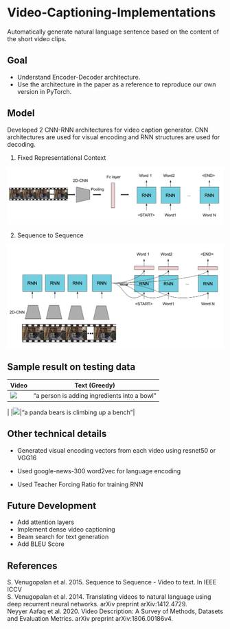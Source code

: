 # Video-Captioning-Implementations
Automatically generate natural language sentence based on the content of the short video clips.

## Goal
- Understand Encoder-Decoder architecture.
- Use the architecture in the paper as a reference to reproduce our own version in PyTorch.

## Model
Developed 2 CNN-RNN architectures for video caption generator.
CNN architectures are used for visual encoding and RNN structures are used for decoding.
1. Fixed Representational Context

![](sample/model1.png?raw=true)

2. Sequence to Sequence

![](sample/model2.png?raw=true)

## Sample result on testing data

| Video | Text (Greedy)|
|-------|----------|
|![](sample/F2Ny7rq9RKs_139_148.avi.gif?raw=true)|“a person is adding ingredients into a bowl”
|
|![](sample/r2oI9Y-3wAo_21_28.avi.gif?raw=true)|“a panda bears is climbing up a bench”|

## Other technical details

- Generated visual encoding vectors from each video using resnet50 or VGG16

- Used google-news-300 word2vec for language encoding

- Used Teacher Forcing Ratio for training RNN



## Future Development
- Add attention layers                          
- Implement dense video captioning
- Beam search for text generation
- Add BLEU Score

## References
S. Venugopalan et al. 2015. Sequence to Sequence - Video to text. In IEEE ICCV<br>
S. Venugopalan et al. 2014. Translating videos to natural language using deep recurrent neural networks. arXiv preprint arXiv:1412.4729.<br>
Neyyer Aafaq et al. 2020. Video Description: A Survey of Methods, Datasets and Evaluation Metrics. arXiv preprint arXiv:1806.00186v4.
